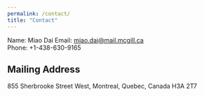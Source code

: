 ```yaml
---
permalink: /contact/
title: "Contact"
---
```


Name: Miao Dai
Email: miao.dai@mail.mcgill.ca   
Phone: +1-438-630-9165   

## Mailing Address 
855 Sherbrooke Street West,
Montreal, Quebec,
Canada H3A 2T7
  


